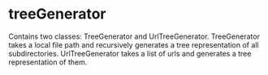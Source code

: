 # treeGenerator
Contains two classes: TreeGenerator and UrlTreeGenerator.
TreeGenerator takes a local file path and recursively generates a tree representation of all subdirectories.
UrlTreeGenerator takes a list of urls and generates a tree representation of them.
